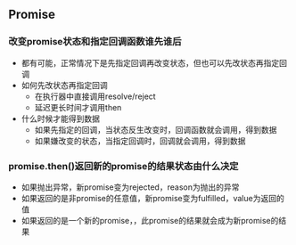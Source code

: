 ## Promise


### 改变promise状态和指定回调函数谁先谁后

- 都有可能，正常情况下是先指定回调再改变状态，但也可以先改状态再指定回调
- 如何先改状态再指定回调
    - 在执行器中直接调用resolve/reject
    - 延迟更长时间才调用then
- 什么时候才能得到数据
    - 如果先指定的回调，当状态反生改变时，回调函数就会调用，得到数据
    - 如果嫌改变的状态，当指定回调时，回调就会调用，得到数据

### promise.then()返回新的promise的结果状态由什么决定

- 如果抛出异常，新promise变为rejected，reason为抛出的异常
- 如果返回的是非promise的任意值，新promise变为fulfilled，value为返回的值
- 如果返回的是一个新的promise，，此promise的结果就会成为新promise的结果